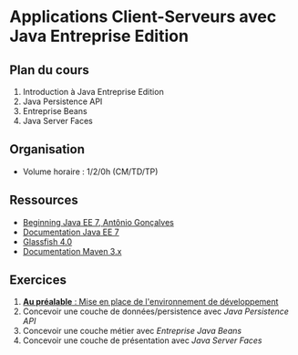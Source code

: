 # Applications Client-Serveurs avec Java Entreprise Edition

## Plan du cours 

1. Introduction à Java Entreprise Edition
2. Java Persistence API
3. Entreprise Beans
4. Java Server Faces

## Organisation

* Volume horaire : 1/2/0h (CM/TD/TP)

## Ressources

* [Beginning Java EE 7, Antônio Gonçalves](http://www.apress.com/9781430246268) 
* [Documentation Java EE 7](http://docs.oracle.com/javaee/7/index.html)
* [Glassfish 4.0](https://glassfish.java.net) 
* [Documentation Maven 3.x](https://maven.apache.org/ref/3.0/)


## Exercices

1. [**Au préalable** : Mise en place de l'environnement de développement](https://github.com/fredericoalvares/jee-emn/blob/master/environnement/environment.md)
2. Concevoir une couche de données/persistence avec *Java Persistence API*
3. Concevoir une couche métier avec *Entreprise Java Beans*
4. Concevoir une couche de présentation avec *Java Server Faces*  
 
